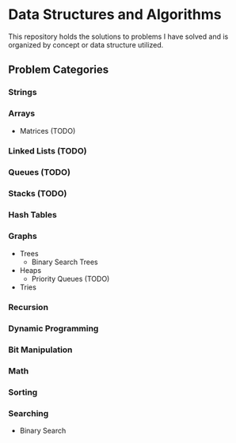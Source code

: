 # Data Structures and Algorithms
This repository holds the solutions to problems I have solved and is organized by concept or data structure utilized.

## Problem Categories

### Strings

### Arrays
- Matrices (TODO)

### Linked Lists (TODO)

### Queues (TODO)

### Stacks (TODO)

### Hash Tables

### Graphs
- Trees
  - Binary Search Trees
- Heaps
  - Priority Queues (TODO)
- Tries

### Recursion

### Dynamic Programming

### Bit Manipulation

### Math

### Sorting

### Searching
- Binary Search
